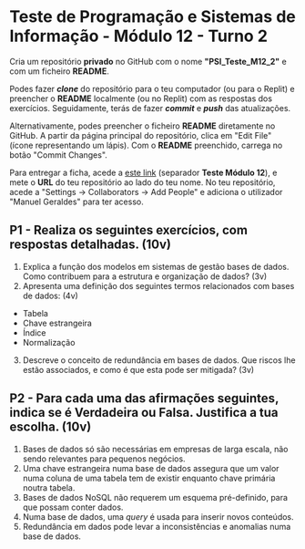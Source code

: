 # Teste de Programação e Sistemas de Informação - Módulo 12 - Turno 2

Cria um repositório **privado** no GitHub com o nome **"PSI_Teste_M12_2"** e com um ficheiro **README**.

Podes fazer ***clone*** do repositório para o teu computador (ou para o Replit) e preencher o **README** localmente (ou no Replit) com as respostas dos exercícios.
Seguidamente, terás de fazer ***commit*** e ***push*** das atualizações.

Alternativamente, podes preencher o ficheiro **README** diretamente no GitHub. A partir da página principal do repositório, clica em "Edit File" (ícone representando um lápis).
Com o **README** preenchido, carrega no botão "Commit Changes".

Para entregar a ficha, acede a [este link](https://docs.google.com/spreadsheets/d/1DrdGnICVAA8q9bs9_LAURFKoReAO7jJGB8qqvUWacL0/edit?usp=sharing) (separador **Teste Módulo 12**), e mete o **URL** do teu repositório ao lado do teu nome.
No teu repositório, acede a "Settings -> Collaborators -> Add People" e adiciona o utilizador "Manuel Geraldes" para ter acesso.

## P1 - Realiza os seguintes exercícios, com respostas detalhadas. (10v)
1. Explica a função dos modelos em sistemas de gestão bases de dados. Como contribuem para a estrutura e organização de dados? (3v)
2. Apresenta uma definição dos seguintes termos relacionados com bases de dados: (4v)
- Tabela
- Chave estrangeira
- Índice
- Normalização
3. Descreve o conceito de redundância em bases de dados. Que riscos lhe estão associados, e como é que esta pode ser mitigada? (3v)

## P2 - Para cada uma das afirmações seguintes, indica se é **Verdadeira** ou **Falsa**. Justifica a tua escolha. (10v)
1. Bases de dados só são necessárias em empresas de larga escala, não sendo relevantes para pequenos negócios.
2. Uma chave estrangeira numa base de dados assegura que um valor numa coluna de uma tabela tem de existir enquanto chave primária noutra tabela.
3. Bases de dados NoSQL não requerem um esquema pré-definido, para que possam conter dados.
4. Numa base de dados, uma *query* é usada para inserir novos conteúdos.
5. Redundância em dados pode levar a inconsistências e anomalias numa base de dados.
